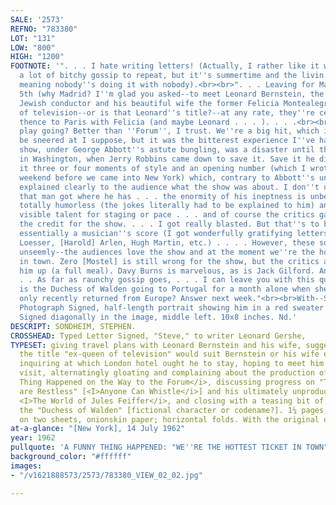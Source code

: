 ```yaml
---
SALE: '2573'
REFNO: "783380"
LOT: "131"
LOW: "800"
HIGH: "1200"
FOOTNOTE: '". . . I hate writing letters! (Actually, I rather like it when I have
  a lot of bitchy gossip to repeat, but it''s summertime and the livin'' is easy,
  meaning nobody''s doing it with nobody).<br><br>". . . Leaving for Madrid August
  5th (why Madrid? I''m glad you asked--to meet Leonard Bernstein, the well-known
  Jewish conductor and his beautiful wife the former Felicia Montealegre, ex-queen
  of television--or is that Leonard''s title?--at any rate, they''re celebrities),
  thence to Paris with Felicia (and maybe Leonard . . . ). . . .<br><br>"How''s the
  play going? Better than ''Forum'', I trust. We''re a big hit, which is nothing to
  be sneered at I suppose, but it was the bitterest experience I''ve had yet. The
  show, under George Abbott''s astute bungling, was a disaster until the last week
  in Washington, when Jerry Robbins came down to save it. Save it he did, by giving
  it three or four moments of style and an opening number (which I wrote the last
  weekend before we came into New York) which, contrary to Abbott''s understanding,
  explained clearly to the audience what the show was about. I don''t understand how
  that man got where he has . . . the enormity of his ineptness is unbelievable. He''s
  totally humorless (the jokes literally had to be explained to him) and without any
  visible talent for staging or pace . . . and of course the critics gave him all
  the credit for the show. . . . I got really blasted. But that''s to be expected--it''s
  essentially a musician''s score (I got wonderfully gratifying letters from [Frank]
  Loesser, [Harold] Arlen, Hugh Martin, etc.) . . . . However, these sour grapes are
  unseemly--the audiences love the show and at the moment we''re the hottest ticket
  in town. Zero [Mostel] is still wrong for the show, but the critics and public eat
  him up (a full meal). Davy Burns is marvelous, as is Jack Gilford. And so am I.<br><br>".
  . . As far as raunchy gossip goes, . . . I can leave you with this question: why
  is the Duchess of Walden going to Portugal for a month alone when she and the Duke
  only recently returned from Europe? Answer next week."<br><br>With--Stephen Sondheim.
  Photograph Signed, half-length portrait showing him in a red sweater while reading.
  Signed diagonally in the image, middle left. 10x8 inches. Nd.'
DESCRIPT: SONDHEIM, STEPHEN.
CROSSHEAD: Typed Letter Signed, "Steve," to writer Leonard Gershe,
TYPESET: giving travel plans with Leonard Bernstein and his wife, suggesting that
  the title "ex-queen of television" would suit Bernstein or his wife equally well,
  inquiring at which London hotel ought he to stay, hoping to meet him during the
  visit, alternatingly gloating and complaining about the production of <I>A Funny
  Thing Happened on the Way to the Forum</i>, discussing progress on "The Natives
  are Restless" [<I>Anyone Can Whistle</i>] and his ultimately unproduced musical
  <I>The World of Jules Feiffer</i>, and closing with a teasing bit of gossip about
  the "Duchess of Walden" [fictional character or codename?]. 1¼ pages, 4to, written
  on two sheets, onionskin paper; horizontal folds. With the original envelope.
at-a-glance: "[New York], 14 July 1962"
year: 1962
pullquote: 'A FUNNY THING HAPPENED: "WE''RE THE HOTTEST TICKET IN TOWN"'
background_color: "#ffffff"
images:
- "/v1621888573/2573/783380_VIEW_02_02.jpg"

---
```

